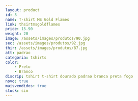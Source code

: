 ```yaml
---
layout: product
id: 3
name: T-shirt MS Gold Flames 
link: thsirtmsgoldflames
price: 15.90
weight: 20
image: /assets/images/produtos/90.jpg
sec: /assets/images/produtos/92.jpg
thir: /assets/images/produtos/87.jpg
att: padrao
categoria: tshirts
color:
    - Preto
    - Branco
discrip: tshirt t-shirt dourado padrao branca preta fogo
novo: true
maisvendidos: true
stock: sim
---
```

